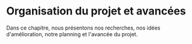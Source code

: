 # Organisation du projet et avancées

Dans ce chapitre, nous présentons nos recherches, nos idées d'amélioration, notre planning et l'avancée du projet.
